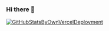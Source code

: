 ### Hi there 👋

<!--
**db-wakamatsu/db-wakamatsu** is a ✨ _special_ ✨ repository because its `README.md` (this file) appears on your GitHub profile.

Here are some ideas to get you started:

- 🔭 I’m currently working on ...
- 🌱 I’m currently learning ...
- 👯 I’m looking to collaborate on ...
- 🤔 I’m looking for help with ...
- 💬 Ask me about ...
- 📫 How to reach me: ...
- 😄 Pronouns: ...
- ⚡ Fun fact: ...
-->
[![GitHubStatsByOwnVercelDeployment](https://readme-stats-af1r.vercel.app/api?username=db-wakamatsu&count_private=true&show_icons=true&layout=compact&theme=tokyonight)](https://github.com/anuraghazra/github-readme-stats)
